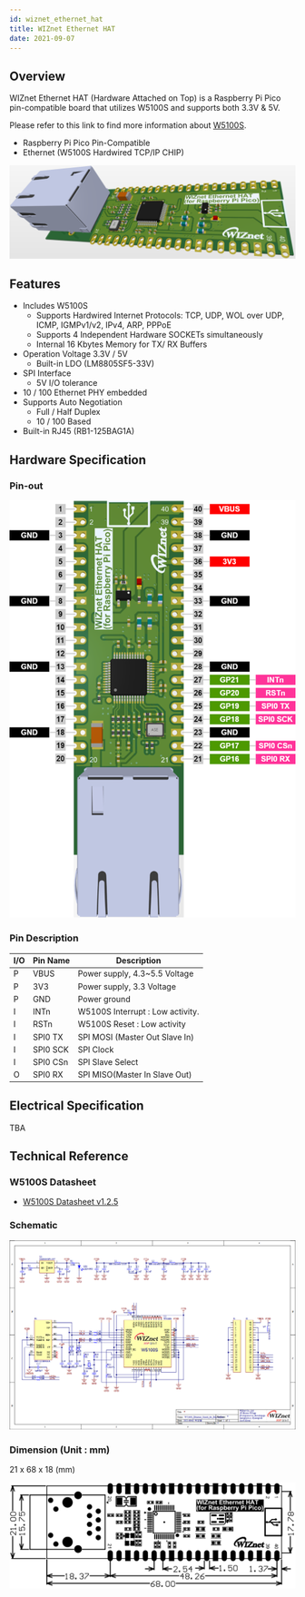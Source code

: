 ```yaml
---
id: wiznet_ethernet_hat
title: WIZnet Ethernet HAT
date: 2021-09-07
---
```


## Overview

WIZnet Ethernet HAT (Hardware Attached on Top) is a Raspberry Pi Pico pin-compatible board that utilizes W5100S and supports both 3.3V & 5V.

Please refer to this link to find more information about [W5100S](../../Product/iEthernet/W5100S/overview).

- Raspberry Pi Pico Pin-Compatible
- Ethernet (W5100S Hardwired TCP/IP CHIP)

![](/img/osh/wiznet_ethernet_hat/wiznet_ethernet_hat_3d_main.png)

## Features

- Includes W5100S
  - Supports Hardwired Internet Protocols: TCP, UDP, WOL over UDP, ICMP, IGMPv1/v2, IPv4, ARP, PPPoE
  - Supports 4 Independent Hardware SOCKETs simultaneously
  - Internal 16 Kbytes Memory for TX/ RX Buffers
- Operation Voltage 3.3V / 5V
  - Built-in LDO (LM8805SF5-33V)
- SPI Interface
  - 5V I/O tolerance
- 10 / 100 Ethernet PHY embedded
- Supports Auto Negotiation
  - Full / Half Duplex
  - 10 / 100 Based
- Built-in RJ45 (RB1-125BAG1A)

## Hardware Specification

### Pin-out

![WIZnet_Ethernet_HAT_3D_Pinout](/img/osh/wiznet_ethernet_hat/wiznet_ethernet_hat_pinout.png)

### Pin Description

| I/O  | Pin Name | Description                      |
| ---- | -------- | -------------------------------- |
| P    | VBUS     | Power supply, 4.3~5.5 Voltage    |
| P    | 3V3      | Power supply, 3.3 Voltage        |
| P    | GND      | Power ground                     |
| I    | INTn     | W5100S Interrupt : Low activity. |
| I    | RSTn     | W5100S Reset : Low activity      |
| I    | SPI0 TX  | SPI MOSI (Master Out Slave In)   |
| I    | SPI0 SCK | SPI Clock                        |
| I    | SPI0 CSn | SPI Slave Select                 |
| O    | SPI0 RX  | SPI MISO(Master In Slave Out)    |



## Electrical Specification

TBA

## Technical Reference

### W5100S Datasheet

- <a href="/img/products/w5100s/w5100s_ds_v125e.pdf" target="_blank">W5100S Datasheet v1.2.5</a>

### Schematic

![WIZnet_Ethernet_HAT_Schematic](/img/osh/wiznet_ethernet_hat/wiznet_ethernet_hat_schematic.png)

### Dimension (Unit : mm)

21 x 68 x 18 (mm)

![WIZnet_Ethernet_HAT_Dimension](/img/osh/wiznet_ethernet_hat/wiznet_ethernet_hat_dimension.png)





